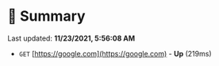 # 📖 Summary
Last updated: **11/23/2021, 5:56:08 AM**

- `GET` [https://google.com](https://google.com) - **Up** (219ms)
